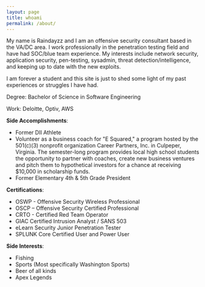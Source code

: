 ```yaml
---
layout: page
title: whoami
permalink: /about/
---
```


My name is Raindayzz and I am an offensive security consultant based in the VA/DC area. I work professionally in the penetration testing field and have had SOC/blue team experience. My interests include network security, application security, pen-testing, sysadmin, threat detection/intelligence, and keeping up to date with the new exploits.


I am forever a student and this site is just to shed some light of my past experiences or struggles I have had. 

Degree: Bachelor of Science in Software Engineering

Work: Deloitte, Optiv, AWS

**Side Accomplishments**:
- Former DII Athlete
- Volunteer as a business coach for "E Squared," a program hosted by the 501(c)(3) nonprofit organization Career Partners, Inc. in Culpeper, Virginia. The semester-long program provides local high school students the opportunity to partner with coaches, create new business ventures and pitch them to hypothetical investors for a chance at receiving $10,000 in scholarship funds. 
- Former Elementary 4th & 5th Grade President


**Certifications**: 
- OSWP - Offensive Security Wireless Professional 
- OSCP – Offensive Security Certified Professional 
- CRTO - Certified Red Team Operator
- GIAC Certified Intrusion Analyst / SANS 503 
- eLearn Security Junior Penetration Tester 
- SPLUNK Core Certified User and Power User 

**Side Interests**:
- Fishing
- Sports (Most specifically Washington Sports)
- Beer of all kinds
- Apex Legends
